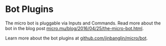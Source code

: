 # Bot Plugins

The micro bot is pluggable via Inputs and Commands. Read more about the bot in the blog post 
[micro.mu/blog/2016/04/25/the-micro-bot.html](https://micro.mu/blog/2016/04/25/the-micro-bot.html).

Learn more about the bot plugins at [github.com/jinbanglin/micro/bot](https://github.com/jinbanglin/micro/tree/master/bot).
